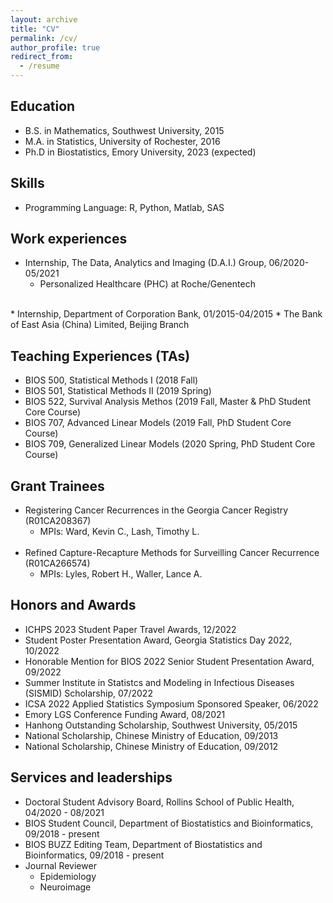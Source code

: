 ```yaml
---
layout: archive
title: "CV"
permalink: /cv/
author_profile: true
redirect_from:
  - /resume
---
```


<!---
{% include base_path %}
-->

Education
-----
* B.S. in Mathematics, Southwest University, 2015
* M.A. in Statistics, University of Rochester, 2016
* Ph.D in Biostatistics, Emory University, 2023 (expected)  

Skills
-----
* Programming Language: R, Python, Matlab, SAS

Work experiences
-----
* Internship, The Data, Analytics and Imaging (D.A.I.) Group, 06/2020-05/2021
  * Personalized Healthcare (PHC) at Roche/Genentech
<br />
* Internship, Department of Corporation Bank, 01/2015-04/2015
  * The Bank of East Asia (China) Limited, Beijing Branch
  <!-- 
  *Duties included: Tagging issues
   Supervisor: Professor Git 
  -->
  

<!--
Publications
======
  <ul>{% for post in site.publications %}
    {% include archive-single-cv.html %}
  {% endfor %}</ul>
  
Talks
======
  <ul>{% for post in site.talks %}
    {% include archive-single-talk-cv.html %}
  {% endfor %}</ul> 
-->
  
Teaching Experiences (TAs)
-----
<!--  <ul>{% for post in site.teaching %}
    {% include archive-single-cv.html %}
  {% endfor %}</ul> 
  -->
* BIOS 500, Statistical Methods I (2018 Fall)
* BIOS 501, Statistical Methods II (2019 Spring)
* BIOS 522, Survival Analysis Methos (2019 Fall, Master & PhD Student Core Course)
* BIOS 707, Advanced Linear Models (2019 Fall, PhD Student Core Course)
* BIOS 709, Generalized Linear Models (2020 Spring, PhD Student Core Course)

Grant Trainees
-----
* Registering Cancer Recurrences in the Georgia Cancer Registry (R01CA208367)
  * MPIs: Ward, Kevin C., Lash, Timothy L.
  <br />
* Refined Capture-Recapture Methods for Surveilling Cancer Recurrence (R01CA266574)
  * MPIs: Lyles, Robert H., Waller, Lance A.

Honors and Awards
-----
* ICHPS 2023 Student Paper Travel Awards, 12/2022
* Student Poster Presentation Award, Georgia Statistics Day 2022, 10/2022
* Honorable Mention for BIOS 2022 Senior Student Presentation Award, 09/2022
* Summer Institute in Statistcs and Modeling in Infectious Diseases (SISMID) Scholarship, 07/2022
* ICSA 2022 Applied Statistics Symposium Sponsored Speaker, 06/2022
* Emory LGS Conference Funding Award, 08/2021
* Hanhong Outstanding Scholarship, Southwest University, 05/2015
* National Scholarship, Chinese Ministry of Education, 09/2013
* National Scholarship, Chinese Ministry of Education, 09/2012


Services and leaderships
-----
* Doctoral Student Advisory Board, Rollins School of Public Health, 04/2020 - 08/2021
* BIOS Student Council, Department of Biostatistics and Bioinformatics, 09/2018 - present
* BIOS BUZZ Editing Team, Department of Biostatistics and Bioinformatics, 09/2018 - present
* Journal Reviewer
  * Epidemiology
  * Neuroimage


